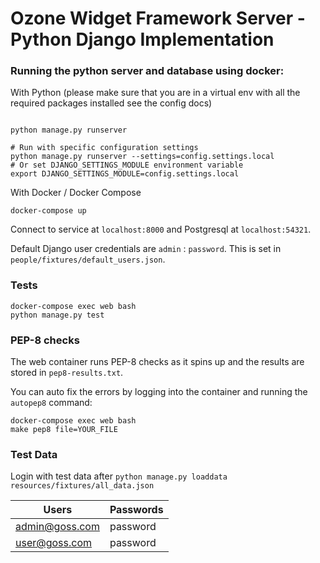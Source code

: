 # Ozone Widget Framework Server - Python Django Implementation

### Running the python server and database using docker:

With Python (please make sure that you are in a virtual env with all the required packages installed see the config docs)
```python3

python manage.py runserver

# Run with specific configuration settings
python manage.py runserver --settings=config.settings.local
# Or set DJANGO_SETTINGS_MODULE environment variable
export DJANGO_SETTINGS_MODULE=config.settings.local

```

With Docker / Docker Compose
```
docker-compose up
```

Connect to service at `localhost:8000` and Postgresql at `localhost:54321`.

Default Django user credentials are `admin` : `password`.
This is set in `people/fixtures/default_users.json`.

### Tests
```
docker-compose exec web bash
python manage.py test
```

### PEP-8 checks
The web container runs PEP-8 checks as it spins up and the results are stored in `pep8-results.txt`.

You can auto fix the errors by logging into the container and running the `autopep8` command:
```
docker-compose exec web bash
make pep8 file=YOUR_FILE
```


### Test Data

Login with test data after `python manage.py loaddata resources/fixtures/all_data.json `

| Users | Passwords |
|---|---|
| admin@goss.com | password |
| user@goss.com | password |


